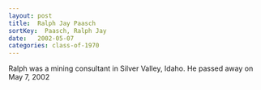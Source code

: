 ```yaml
---
layout: post
title:  Ralph Jay Paasch
sortKey:  Paasch, Ralph Jay
date:   2002-05-07
categories: class-of-1970
---
```

Ralph was a mining consultant in Silver Valley, Idaho. He passed away on May 7, 2002
